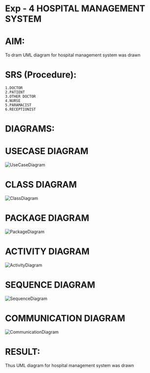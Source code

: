 # Exp - 4 HOSPITAL MANAGEMENT SYSTEM

# AIM:

To dram UML diagram for hospital management system was drawn

# SRS (Procedure):

```
1.DOCTOR
2.PATIENT
3.OTHER DOCTOR
4.NURSE
5.PARAMACIST
6.RECEPTIONIST
```

# DIAGRAMS:

# USECASE DIAGRAM
![UseCaseDiagram](https://github.com/user-attachments/assets/2fa38b9a-b751-4f95-acb5-1569adde371c)

# CLASS DIAGRAM
![ClassDiagram](https://github.com/user-attachments/assets/b655a364-fa80-4c42-8583-ca170ce65c51)

# PACKAGE DIAGRAM
![PackageDiagram](https://github.com/user-attachments/assets/7ad744f9-48b1-4040-87fd-bbbc39bf85df)

# ACTIVITY DIAGRAM
![ActivityDiagram](https://github.com/user-attachments/assets/cbd747b4-5690-4d32-8d26-91629fdb7680)

# SEQUENCE DIAGRAM
![SequenceDiagram](https://github.com/user-attachments/assets/c067c7e0-3573-412a-bea0-fe9f9f6980c8)


# COMMUNICATION DIAGRAM
![CommunicationDiagram](https://github.com/user-attachments/assets/f59e1de1-7852-4504-b428-b33ecba0a3ee)

# RESULT:

Thus UML diagram for hospital management system was drawn
